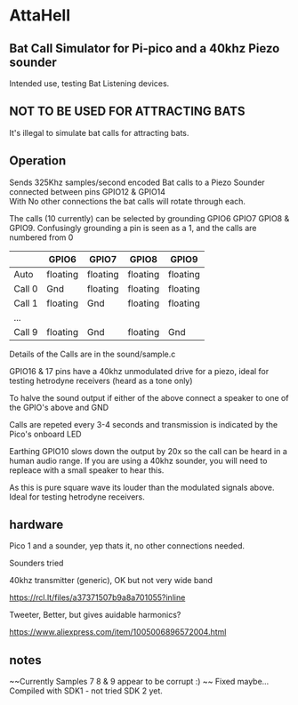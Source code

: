 # AttaHell #
## Bat Call Simulator for Pi-pico and a 40khz Piezo sounder ##

Intended use, testing Bat Listening devices.

## NOT TO BE USED FOR ATTRACTING BATS ## 
It's illegal to simulate bat calls for attracting bats.

## Operation ##

Sends 325Khz samples/second encoded Bat calls to a Piezo Sounder connected between pins GPIO12 & GPIO14  
With No other connections the bat calls will rotate through each. 

The calls (10 currently) can be selected by grounding GPIO6 GPIO7 GPIO8 & GPIO9.
Confusingly grounding a pin is seen as a 1, and the calls are numbered from 0


|       | GPIO6    | GPIO7    | GPIO8    | GPIO9 |
| ------ | -------- | -------- | -------- | -------- |
| Auto   | floating | floating | floating | floating |
| Call 0 | Gnd      | floating | floating | floating |      
| Call 1 | floating | Gnd      | floating | floating |
| ...    |          | | | |
| Call 9 | floating | Gnd    | floating | Gnd |


Details of the Calls are in the sound/sample.c 

GPIO16 & 17 pins have a 40khz unmodulated drive for a piezo, ideal for testing hetrodyne receivers (heard as a tone only)

To halve the sound output if either of the above connect a speaker to one of the GPIO's above and GND

Calls are repeted every 3-4 seconds and transmission is indicated by the Pico's onboard LED

Earthing GPIO10 slows down the output by 20x so the call can be heard in a human audio range.  If you are using a 40khz sounder, you will need to repleace with a small speaker to hear this. 

As this is pure square wave its louder than the modulated signals above. Ideal for testing hetrodyne receivers.


## hardware ##

Pico 1 and a sounder, yep thats it, no other connections needed. 

Sounders tried 

40khz transmitter (generic), OK but not very wide band

https://rcl.lt/files/a37371507b9a8a701055?inline

Tweeter, Better, but gives auidable harmonics?

https://www.aliexpress.com/item/1005006896572004.html

## notes ##
~~Currently Samples 7 8 & 9 appear to be corrupt :) ~~ Fixed maybe...
Compiled with SDK1 - not tried SDK 2 yet. 


